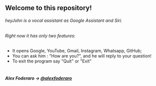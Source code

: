 ## Welcome to this repository!
###### heyJohn is a vocal assistant as Google Assistant and Siri.
###### Right now it has only two features:
- It opens Google, YouTube, Gmail, Instagram, Whatsapp, GitHub;
- You can ask him : "How are you?", and he will reply to your question!
- To exit the program say "Quit" or "Exit"

#
##### *Alex Foderaro* → [@alexfoderaro](https://www.instagram.com/alexfoderaro/)
